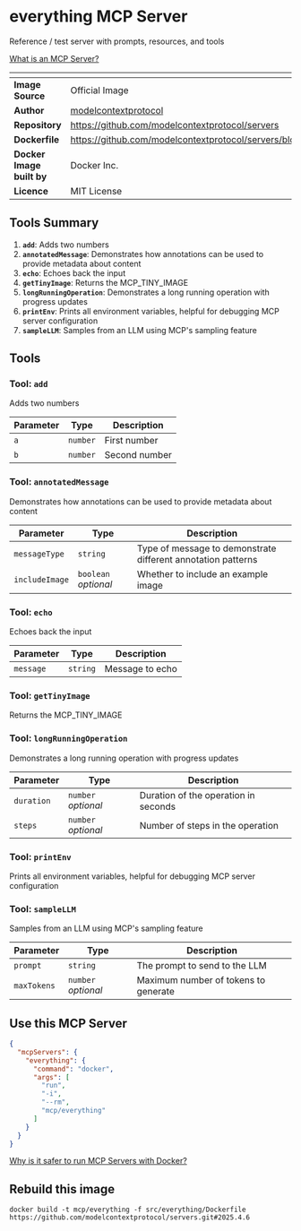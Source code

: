 # everything MCP Server

Reference / test server with prompts, resources, and tools

[What is an MCP Server?](https://www.anthropic.com/news/model-context-protocol)

| <!-- --> | <!-- --> |
|-----------|---------|
| **Image Source** | Official Image |
| **Author** | [modelcontextprotocol](https://github.com/modelcontextprotocol) |
| **Repository** | https://github.com/modelcontextprotocol/servers |
| **Dockerfile** | https://github.com/modelcontextprotocol/servers/blob/2025.4.6/src/everything/Dockerfile |
| **Docker Image built by** | Docker Inc. |
| **Licence** | MIT License |

## Tools Summary

 1. **`add`**: Adds two numbers
 1. **`annotatedMessage`**: Demonstrates how annotations can be used to provide metadata about content
 1. **`echo`**: Echoes back the input
 1. **`getTinyImage`**: Returns the MCP_TINY_IMAGE
 1. **`longRunningOperation`**: Demonstrates a long running operation with progress updates
 1. **`printEnv`**: Prints all environment variables, helpful for debugging MCP server configuration
 1. **`sampleLLM`**: Samples from an LLM using MCP's sampling feature

## Tools

### Tool: **`add`**

Adds two numbers

| Parameter | Type | Description |
| - | - | - |
| `a` | `number` | First number |
| `b` | `number` | Second number |

### Tool: **`annotatedMessage`**

Demonstrates how annotations can be used to provide metadata about content

| Parameter | Type | Description |
| - | - | - |
| `messageType` | `string` | Type of message to demonstrate different annotation patterns |
| `includeImage` | `boolean` *optional* | Whether to include an example image |

### Tool: **`echo`**

Echoes back the input

| Parameter | Type | Description |
| - | - | - |
| `message` | `string` | Message to echo |

### Tool: **`getTinyImage`**

Returns the MCP_TINY_IMAGE

### Tool: **`longRunningOperation`**

Demonstrates a long running operation with progress updates

| Parameter | Type | Description |
| - | - | - |
| `duration` | `number` *optional* | Duration of the operation in seconds |
| `steps` | `number` *optional* | Number of steps in the operation |

### Tool: **`printEnv`**

Prints all environment variables, helpful for debugging MCP server configuration

### Tool: **`sampleLLM`**

Samples from an LLM using MCP's sampling feature

| Parameter | Type | Description |
| - | - | - |
| `prompt` | `string` | The prompt to send to the LLM |
| `maxTokens` | `number` *optional* | Maximum number of tokens to generate |

## Use this MCP Server

```json
{
  "mcpServers": {
    "everything": {
      "command": "docker",
      "args": [
        "run",
        "-i",
        "--rm",
        "mcp/everything"
      ]
    }
  }
}
```

[Why is it safer to run MCP Servers with Docker?](https://www.docker.com/blog/the-model-context-protocol-simplifying-building-ai-apps-with-anthropic-claude-desktop-and-docker/)

## Rebuild this image

```console
docker build -t mcp/everything -f src/everything/Dockerfile https://github.com/modelcontextprotocol/servers.git#2025.4.6
```

